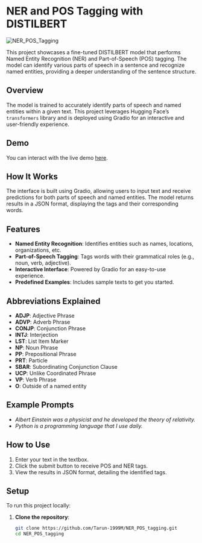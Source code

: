 # NER and POS Tagging with DISTILBERT

![NER_POS_Tagging](https://huggingface.co/spaces/Tarun-1999M/NER_POS_tagging/resolve/main/ner_pos.png)

This project showcases a fine-tuned DISTILBERT model that performs Named Entity Recognition (NER) and Part-of-Speech (POS) tagging. The model can identify various parts of speech in a sentence and recognize named entities, providing a deeper understanding of the sentence structure.

## Overview

The model is trained to accurately identify parts of speech and named entities within a given text. This project leverages Hugging Face’s `transformers` library and is deployed using Gradio for an interactive and user-friendly experience.

## Demo

You can interact with the live demo [here](https://huggingface.co/spaces/Tarun-1999M/NER_POS_tagging).

## How It Works

The interface is built using Gradio, allowing users to input text and receive predictions for both parts of speech and named entities. The model returns results in a JSON format, displaying the tags and their corresponding words.

## Features

- **Named Entity Recognition**: Identifies entities such as names, locations, organizations, etc.
- **Part-of-Speech Tagging**: Tags words with their grammatical roles (e.g., noun, verb, adjective).
- **Interactive Interface**: Powered by Gradio for an easy-to-use experience.
- **Predefined Examples**: Includes sample texts to get you started.

## Abbreviations Explained

- **ADJP**: Adjective Phrase
- **ADVP**: Adverb Phrase
- **CONJP**: Conjunction Phrase
- **INTJ**: Interjection
- **LST**: List Item Marker
- **NP**: Noun Phrase
- **PP**: Prepositional Phrase
- **PRT**: Particle
- **SBAR**: Subordinating Conjunction Clause
- **UCP**: Unlike Coordinated Phrase
- **VP**: Verb Phrase
- **O**: Outside of a named entity

## Example Prompts

- *Albert Einstein was a physicist and he developed the theory of relativity.*
- *Python is a programming language that I use daily.*

## How to Use

1. Enter your text in the textbox.
2. Click the submit button to receive POS and NER tags.
3. View the results in JSON format, detailing the identified tags.

## Setup

To run this project locally:

1. **Clone the repository**:
   ```bash
   git clone https://github.com/Tarun-1999M/NER_POS_tagging.git
   cd NER_POS_tagging
